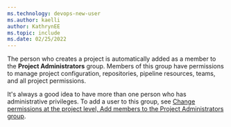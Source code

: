 ```yaml
---
ms.technology: devops-new-user
ms.author: kaelli
author: KathrynEE
ms.topic: include
ms.date: 02/25/2022
---
```

 

The person who creates a project is automatically added as a member to the **Project Administrators** group. Members of this group have permissions to manage project configuration, repositories, pipeline resources, teams, and all project permissions. 

It's always a good idea to have more than one person who has administrative privileges. To add a user to this group, see [Change permissions at the project level, Add members to the Project Administrators group](../../organizations/security/change-project-level-permissions.md#add-members-to-the-project-administrators-group).
 


